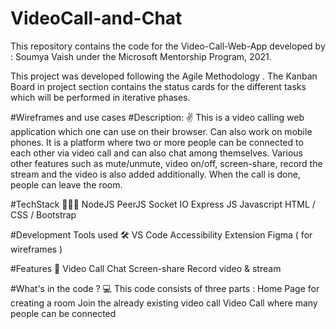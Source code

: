# VideoCall-and-Chat

This repository contains the code for the Video-Call-Web-App developed by : Soumya Vaish under the Microsoft Mentorship Program, 2021. 

This project was developed following the Agile Methodology . The Kanban Board in project section contains the status cards for the different tasks which will be performed in iterative phases.

#Wireframes and use cases
#Description: ✌
This is a video calling web application which one can use on their browser. Can also work on mobile phones.
It is a platform where two or more people can be connected to each other via video call and can also chat among themselves. Various other features such as mute/unmute, video on/off, screen-share, record the stream and the video is also added additionally. When the call is done, people can leave the room. 

#TechStack 👩🏻‍💻
NodeJS
PeerJS
Socket IO
Express JS
Javascript
HTML / CSS / Bootstrap

#Development Tools used 🛠
VS Code
Accessibility Extension
Figma ( for wireframes )

#Features 📃
Video Call
Chat 
Screen-share
Record video & stream

#What's in the code ? 💻
This code consists of three parts :
Home Page for creating a room
Join the already existing video call
Video Call where many people can be connected


